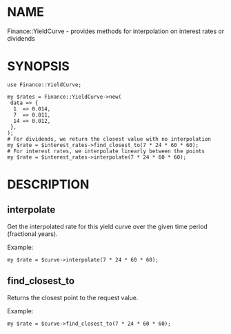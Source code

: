 # NAME

Finance::YieldCurve - provides methods for interpolation on interest rates or dividends

# SYNOPSIS

    use Finance::YieldCurve;

    my $rates = Finance::YieldCurve->new(
     data => {
      1  => 0.014,
      7  => 0.011,
      14 => 0.012,
     },
    );
    # For dividends, we return the closest value with no interpolation
    my $rate = $interest_rates->find_closest_to(7 * 24 * 60 * 60);
    # For interest rates, we interpolate linearly between the points
    my $rate = $interest_rates->interpolate(7 * 24 * 60 * 60);

# DESCRIPTION

## interpolate

Get the interpolated rate for this yield curve over the given time period (fractional years).

Example:

    my $rate = $curve->interpolate(7 * 24 * 60 * 60);

## find\_closest\_to

Returns the closest point to the request value.

Example:

    my $rate = $curve->find_closest_to(7 * 24 * 60 * 60);
